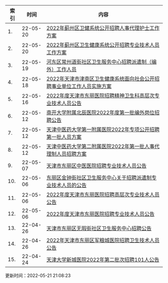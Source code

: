 | 索引 | 时间 | 内容 |
| ---- | ---- | ---- |
|1. |22-05-20|[2022年蓟州区卫健系统公开招聘人事代理护士工作方案](http://www.tjwsrc.com/system/2022/05/20/030082036.shtml)|
|2. |22-05-20|[2022年蓟州区卫生健康系统公开招聘专业技术人员工作方案](http://www.tjwsrc.com/system/2022/05/20/030082037.shtml)|
|3. |22-05-19|[河东区常州道街社区卫生服务中心招聘派遣制（编外）工作人员](http://www.tjwsrc.com/system/2022/05/19/030081928.shtml)|
|4. |22-05-18|[2022年天津市津南区卫生健康系统面向社会公开招聘事业单位工作人员实施方案](http://www.tjwsrc.com/system/2022/05/18/030081883.shtml)|
|5. |22-05-16|[2022年度天津市东丽医院招聘精神卫生科高层次专业技术人员公告](http://www.tjwsrc.com/system/2022/05/16/030081570.shtml)|
|6. |22-05-12|[南开大学附属北辰医院2022年度第一批编外岗位招聘公告](http://www.tjwsrc.com/system/2022/05/12/030081265.shtml)|
|7. |22-05-12|[天津中医药大学第一附属医院2022年专项公开招聘第一批人员方案](http://www.tjwsrc.com/system/2022/05/12/030081251.shtml)|
|8. |22-05-12|[天津中医药大学第二附属医院2022年第一批人事代理制人员招聘方案](http://www.tjwsrc.com/system/2022/05/12/030081242.shtml)|
|9. |22-05-07|[天津市东丽区中医医院招聘专业技术人员公告](http://www.tjwsrc.com/system/2022/05/07/030080868.shtml)|
|10. |22-05-06|[东丽区金钟街社区卫生服务中心关于招聘派遣制专业技术人员的公告](http://www.tjwsrc.com/system/2022/05/06/030080804.shtml)|
|11. |22-05-06|[2022年度天津市东丽医院招聘高层次专业技术人员公告](http://www.tjwsrc.com/system/2022/05/06/030080805.shtml)|
|12. |22-05-06|[2022年度天津市东丽医院招聘专业技术人员公告](http://www.tjwsrc.com/system/2022/05/06/030080806.shtml)|
|13. |22-04-26|[天津市东丽区无瑕街社区卫生服务中心招聘公告](http://www.tjwsrc.com/system/2022/04/26/030080250.shtml)|
|14. |22-04-26|[2022年天津市东丽区军粮城医院招聘卫生技术人员公告](http://www.tjwsrc.com/system/2022/04/26/030080248.shtml)|
|15. |22-04-24|[天津大学新城医院2022年第二批次招聘101人公告](http://www.tjwsrc.com/system/2022/04/24/030080139.shtml)|
更新时间：2022-05-21 21:08:23
